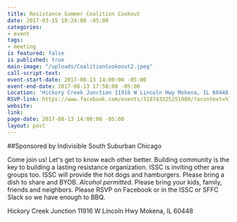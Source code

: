 ```yaml
---
title: Resistance Summer Coalition Cookout
date: 2017-03-15 18:24:00 -05:00
categories:
- event
tags:
- meeting
is featured: false
is published: true
main-image: "/uploads/CoalitionCookoout2.jpeg"
call-script-text: 
event-start-date: 2017-08-13 14:00:00 -05:00
event-end-date: 2017-08-13 17:50:00 -05:00
Location: 'Hickory Creek Junction 11916 W Lincoln Hwy Mokena, IL 60448 United States '
RSVP-link: https://www.facebook.com/events/318743325251989/?acontext=%7B%22source%22%3A4%2C%22action_history%22%3A%22null%22%7D&source=4&action_history=null
website: 
link: 
page-date: 2017-08-13 14:00:00 -05:00
layout: post
---
```


##Sponsored by Indivisible South Suburban Chicago

Come join us! Let's get to know each other better. Building community is the key to building a lasting resistance organization. ISSC is inviting other area groups too. ISSC will provide the hot dogs and hamburgers. Please bring a dish to share and BYOB.  *Alcohol permitted.* Please bring your kids, family, friends and neighbors. Please RSVP on Facebook or in the ISSC or SFFC Slack so we have enough to BBQ. 

Hickory Creek Junction
11916 W Lincoln Hwy 
Mokena, IL 60448  